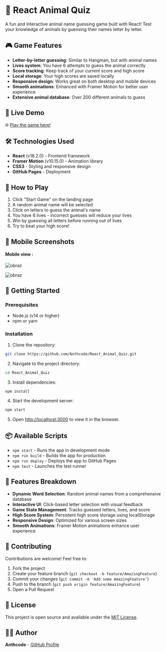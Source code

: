 # 🐾 React Animal Quiz

A fun and interactive animal name guessing game built with React! Test your knowledge of animals by guessing their names letter by letter.

## 🎮 Game Features

- **Letter-by-letter guessing**: Similar to Hangman, but with animal names
- **Lives system**: You have 6 attempts to guess the animal correctly
- **Score tracking**: Keep track of your current score and high score
- **Local storage**: Your high scores are saved locally
- **Responsive design**: Works great on both desktop and mobile devices
- **Smooth animations**: Enhanced with Framer Motion for better user experience
- **Extensive animal database**: Over 200 different animals to guess

## 🚀 Live Demo

🌐 [Play the game here!](https://anthcode.github.io/React_Animal_Quiz/)

## 🛠️ Technologies Used

- **React** (v18.2.0) - Frontend framework
- **Framer Motion** (v10.15.0) - Animation library
- **CSS3** - Styling and responsive design
- **GitHub Pages** - Deployment

## 🎯 How to Play

1. Click "Start Game" on the landing page
2. A random animal name will be selected
3. Click on letters to guess the animal's name
4. You have 6 lives - incorrect guesses will reduce your lives
5. Win by guessing all letters before running out of lives
6. Try to beat your high score!

## 📱 Mobile Screenshots

#### Mobile view :
![obraz](https://github.com/Anthcode/React_Animal_Quiz/assets/108927171/9b052ea4-6cee-476f-8c32-fd038b983694)

![obraz](https://github.com/Anthcode/React_Animal_Quiz/assets/108927171/e6e6bb1f-ab3b-4a78-9aaf-542823b8f913)

## 🚀 Getting Started

### Prerequisites

- Node.js (v14 or higher)
- npm or yarn

### Installation

1. Clone the repository:
```bash
git clone https://github.com/Anthcode/React_Animal_Quiz.git
```

2. Navigate to the project directory:
```bash
cd React_Animal_Quiz
```

3. Install dependencies:
```bash
npm install
```

4. Start the development server:
```bash
npm start
```

5. Open [http://localhost:3000](http://localhost:3000) to view it in the browser.

## 📦 Available Scripts

- `npm start` - Runs the app in development mode
- `npm run build` - Builds the app for production
- `npm run deploy` - Deploys the app to GitHub Pages
- `npm test` - Launches the test runner

## 🎨 Features Breakdown

- **Dynamic Word Selection**: Random animal names from a comprehensive database
- **Interactive UI**: Click-based letter selection with visual feedback
- **Game State Management**: Tracks guessed letters, lives, and score
- **High Score System**: Persistent high score storage using localStorage
- **Responsive Design**: Optimized for various screen sizes
- **Smooth Animations**: Framer Motion animations enhance user experience

## 🤝 Contributing

Contributions are welcome! Feel free to:

1. Fork the project
2. Create your feature branch (`git checkout -b feature/AmazingFeature`)
3. Commit your changes (`git commit -m 'Add some AmazingFeature'`)
4. Push to the branch (`git push origin feature/AmazingFeature`)
5. Open a Pull Request

## 📄 License

This project is open source and available under the [MIT License](LICENSE).

## 👨‍💻 Author

**Anthcode** - [GitHub Profile](https://github.com/Anthcode)


